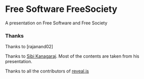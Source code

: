 # Free Software FreeSociety
A presentation on Free Software and Free Society

### Thanks

Thanks to [rajanand02]

Thanks to [Sibi Kanagaraj](https://www.facebook.com/sibi.kanagaraj). Most of the contents are taken from his presentation.

Thanks to all the contributors of [reveal.js](https://github.com/hakimel/reveal.js)
